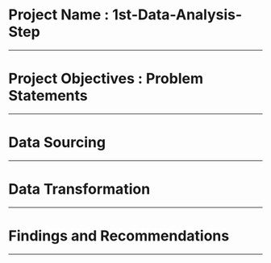 # Project Name : 1st-Data-Analysis-Step


----
# Project Objectives : Problem Statements


------
# Data Sourcing




------
# Data Transformation





------
# Findings and Recommendations




------
